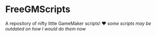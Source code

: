 # FreeGMScripts
A repository of nifty little GameMaker scripts! ♥
*some scripts may be outdated on how I would do them now*

